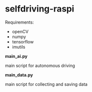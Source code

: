 # selfdriving-raspi
Requirements:
* openCV
* numpy
* tensorflow
* imutils


**main_ai.py**

  main script for autonomous driving
  
  
**main_data.py**

  main script for collecting and saving data
